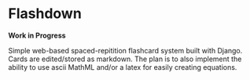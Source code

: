 # Flashdown

**Work in Progress**

Simple web-based spaced-repitition flashcard system built with Django.
Cards are edited/stored as markdown. The plan is to also implement the
ability to use ascii MathML and/or a latex for easily creating
equations.
